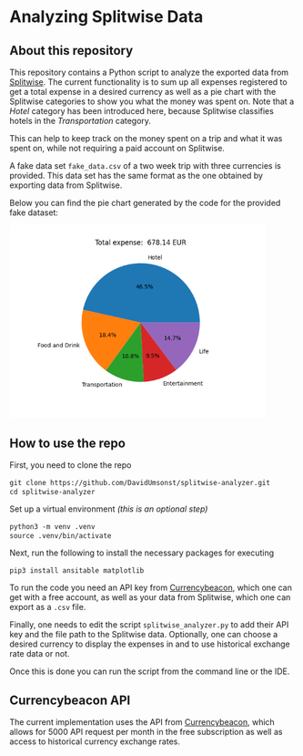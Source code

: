 # Analyzing Splitwise Data

## About this repository
This repository contains a Python script to analyze the exported data from [Splitwise](https://www.splitwise.com/). 
The current functionality is to sum up all expenses registered to get a total expense in a desired currency as well as a pie chart with the Splitwise categories to show you what the money was spent on.
Note that a _Hotel_ category has been introduced here, because Splitwise classifies hotels in the _Transportation_ category. 

This can help to keep track on the money spent on a trip and what it was spent on, while not requiring a paid account on Splitwise.

A fake data set ```fake_data.csv``` of a two week trip with three currencies is provided. This data set has the same format as the one obtained by exporting data from Splitwise.

Below you can find the pie chart generated by the code for the provided fake dataset:

<img src="./FakeDataPieChart.png" alt="Pie chart generated from fake data" width="450">

## How to use the repo

First, you need to clone the repo
```
git clone https://github.com/DavidUmsonst/splitwise-analyzer.git
cd splitwise-analyzer
```
Set up a virtual environment _(this is an optional step)_
```
python3 -m venv .venv
source .venv/bin/activate
```
Next, run the following to install the necessary packages for executing
```
pip3 install ansitable matplotlib
```

To run the code you need an API key from [Currencybeacon](https://currencybeacon.com/), which one can get with a free account, as well as your data from Splitwise, which one can export as a `.csv` file.

Finally, one needs to edit the script `splitwise_analyzer.py` to add their API key and the file path to the Splitwise data. Optionally, one can choose a desired currency to display the expenses in and to use historical exchange rate data or not. 

Once this is done you can run the script from the command line or the IDE.

## Currencybeacon API
The current implementation uses the API from [Currencybeacon](https://currencybeacon.com/), which allows for 5000 API request per month in the free subscription as well as access to historical currency exchange rates.
